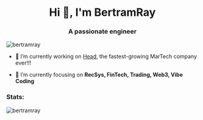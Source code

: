 <h1 align="center">Hi 👋, I'm BertramRay</h1>
<h3 align="center">A passionate engineer</h3>

<p align="left"> <img src="https://komarev.com/ghpvc/?username=bertramray&label=Profile%20views&color=0e75b6&style=flat" alt="bertramray" /> </p>



- 🔭 I’m currently working on [Head](https://headai.io), the fastest-growing MarTech company ever!!!

- 🌱 I’m currently focusing on **RecSys, FinTech, Trading, Web3, Vibe Coding**


<p></p>
<h3 align="left">Stats:</h3>
<p><img align="left" src="https://github-readme-stats.vercel.app/api/top-langs?username=bertramray&show_icons=true&locale=en&layout=compact" alt="bertramray" /></p>
